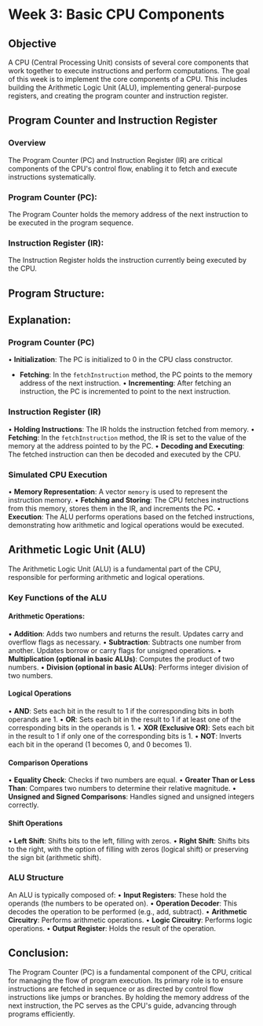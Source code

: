 # Week 3: Basic CPU Components
## Objective
A CPU (Central Processing Unit) consists of several core components that work together to execute instructions and perform computations. 
The goal of this week is to implement the core components of a CPU. This includes building the Arithmetic Logic Unit (ALU), implementing general-purpose registers, and creating the program counter and instruction register.
## Program Counter and Instruction Register
### Overview
The Program Counter (PC) and Instruction Register (IR) are critical components of the CPU's control flow, enabling it to fetch and execute instructions systematically.

### Program Counter (PC):
The Program Counter holds the memory address of the next instruction to be executed in the program sequence.

### Instruction Register (IR):  
The Instruction Register holds the instruction currently being executed by the CPU.
## Program Structure:  
## Explanation:

### Program Counter (PC)
•	**Initialization**: The PC is initialized to 0 in the CPU class constructor.
- **Fetching**: In the `fetchInstruction` method, the PC points to the memory address of the next instruction.
•	**Incrementing**: After fetching an instruction, the PC is incremented to point to the next instruction.

### Instruction Register (IR)
•	**Holding Instructions**: The IR holds the instruction fetched from memory.
•	**Fetching**: In the `fetchInstruction` method, the IR is set to the value of the memory at the address pointed to by the PC.
•	**Decoding and Executing**: The fetched instruction can then be decoded and executed by the CPU.

### Simulated CPU Execution
•	**Memory Representation**: A vector `memory` is used to represent the instruction memory.
•	**Fetching and Storing**: The CPU fetches instructions from this memory, stores them in the IR, and increments the PC.
•	**Execution**: The ALU performs operations based on the fetched instructions, demonstrating how arithmetic and logical operations would be executed.

## Arithmetic Logic Unit (ALU)
The Arithmetic Logic Unit (ALU) is a fundamental part of the CPU, responsible for performing arithmetic and logical operations.

### Key Functions of the ALU

#### Arithmetic Operations:
•	**Addition**: Adds two numbers and returns the result. Updates carry and overflow flags as necessary.
•	**Subtraction**: Subtracts one number from another. Updates borrow or carry flags for unsigned operations.
•	**Multiplication (optional in basic ALUs)**: Computes the product of two numbers.
•	**Division (optional in basic ALUs)**: Performs integer division of two numbers.

#### Logical Operations
• **AND**: Sets each bit in the result to 1 if the corresponding bits in both operands are 1.
• **OR**: Sets each bit in the result to 1 if at least one of the corresponding bits in the operands is 1.
• **XOR (Exclusive OR)**: Sets each bit in the result to 1 if only one of the corresponding bits is 1.
• **NOT**: Inverts each bit in the operand (1 becomes 0, and 0 becomes 1).

#### Comparison Operations
•	**Equality Check**: Checks if two numbers are equal.
•	**Greater Than or Less Than**: Compares two numbers to determine their relative magnitude.
•	**Unsigned and Signed Comparisons**: Handles signed and unsigned integers correctly.

#### Shift Operations
• **Left Shift**: Shifts bits to the left, filling with zeros.
• **Right Shift**: Shifts bits to the right, with the option of filling with zeros (logical shift) or preserving the sign bit (arithmetic shift).

### ALU Structure
An ALU is typically composed of:
• **Input Registers**: These hold the operands (the numbers to be operated on).
• **Operation Decoder**: This decodes the operation to be performed (e.g., add, subtract).
• **Arithmetic Circuitry**: Performs arithmetic operations.
• **Logic Circuitry**: Performs logic operations.
• **Output Register**: Holds the result of the operation.
  
## Conclusion: 
The Program Counter (PC) is a fundamental component of the CPU, critical for managing the flow of program execution. Its primary role is to ensure instructions are fetched in sequence or as directed by control flow instructions like jumps or branches. By holding the memory address of the next instruction, the PC serves as the CPU's guide, advancing through programs efficiently.



